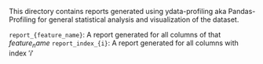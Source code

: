 This directory contains reports generated using ydata-profiling aka Pandas-Profiling for general statistical analysis and visualization of the dataset.

`report_{feature_name}`: A report generated for all columns of that $feature_name$
`report_index_{i}`: A report generated for all columns with index $'i'$
